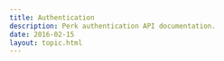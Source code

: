 ```yaml
---
title: Authentication
description: Perk authentication API documentation.
date: 2016-02-15
layout: topic.html
---
```

